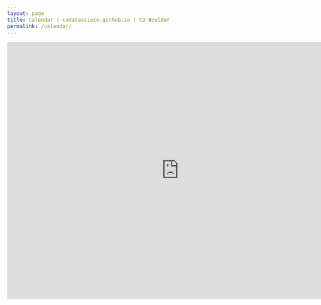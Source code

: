 ```yaml
---
layout: page
title: Calendar | codatasciece.github.io | CU Boulder
permalink: /calendar/
---
```


<iframe src="https://calendar.google.com/calendar/embed?src=t4ahsie72a64hracnm3p333au0%40group.calendar.google.com&ctz=America/Denver" style="border: 0" width="800" height="600" frameborder="0" scrolling="no"></iframe>
